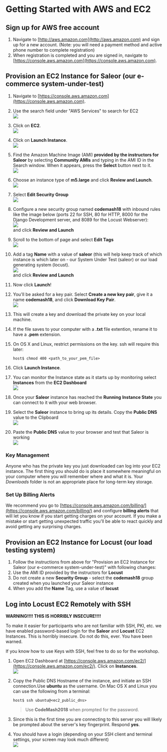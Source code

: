 # Getting Started with AWS and EC2

## Sign up for AWS free account

1. Navigate to [http://aws.amazon.com](http://aws.amazon.com) and sign up for a new account. (Note: you will need a payment method and active phone number to complete registration)
2. When registration is completed and you are signed in, navigate to [https://console.aws.amazon.com](https://console.aws.amazon.com).


## Provision an EC2 Instance for Saleor (our e-commerce system-under-test)

1. Navigate to [https://console.aws.amazon.com](https://console.aws.amazon.com).
1. Use the search field under "AWS Services" to search for EC2 
<br/>![](screenshots/aws_serivices_search.png)
2. Click on **EC2**.
<br/>![](screenshots/aws_search_ec2.png)
3. Click on **Launch Instance**.
<br/>![](screenshots/launch_instance.png)
4. Find the Amazon Machine Image (AMI) __provided by the instructors for Saleor__ by selecting **Community AMIs** and typing in the AMI ID in the Search window. When it appears, press the **Select** button next to it.
<br/>![](screenshots/select_ubuntu.png)
5. Choose an instance type of **m5.large** and click **Review and Launch**.
<br/>![](screenshots/select_instance_type.png)
5. Select **Edit Security Group**
<br/>![](screenshots/edit_security_groups.png)
5. Configure a new security group named **codemash18** with inbound rules like the image below (ports 22 for SSH, 80 for HTTP, 8000 for the Django Development server, and 8089 for the Locust Webserver):
<br/>![](screenshots/configure_security_group.png)
<br/> and click **Review and Launch**
5. Scroll to the bottom of page and select **Edit Tags**
<br/>![](screenshots/select_edit_tags.png)
5. Add a tag **Name** with a value of **saleor** (this will help keep track of which instance is which later on - our System Under Test (saleor) or our load generating system (locust).
<br/>![](screenshots/add_name_tag.png)
<br/> and click **Review and Launch**
5. Now click **Launch**!
6. You'll be asked for a key pair. Select **Create a new key pair**, give it a name **codemash18**, and click **Download Key Pair**.
<br/>![](screenshots/create_key_and_download.png)
7. This will create a key and download the private key on your local machine.
8. If the file saves to your computer with a **.txt** file extention, rename it to have a **.pem** extension.
9. On OS X and Linux, restrict permissions on the key. ssh will require this later:

    ```
    host$ chmod 400 <path_to_your_pem_file>
    ```

10. Click **Launch Instance**.
11. You can monitor the Instance state as it starts up by monitoring select **Instances** from the **EC2 Dashboard**
<br/>![](screenshots/ec2_dashboard-instances.png)
12. Once your **Saleor** instance has reached the **Running** **Instance State** you can connect to it with your web browser.
13. Select the **Saleor** instance to bring up its details.  Copy the **Public DNS** value to the Clipboard
<br/>![](screenshots/ec2_saleor_instance-details.png) 
15.  Paste the **Public DNS** value to your browser and test that Saleor is working
<br/>![](screenshots/saleor_in_browser.png)

### Key Management
Anyone who has the private key you just downloaded can log into your EC2 instance. The first thing you should do is place it somewhere meaningful on your computer where you will remember where and what it is. Your *Downloads* folder is not an appropriate place for long-term key storage. 

### Set Up Billing Alerts

We recommend you go to [https://console.aws.amazon.com/billing/](https://console.aws.amazon.com/billing/) and configure **billing alerts** that will let you know if you start getting charges on your account. If you make a mistake or start getting unexpected traffic you'll be able to react quickly and avoid getting any surprising charges.


## Provision an EC2 Instance for Locust (our load testing system)

1. Follow the instructions from above for "Provision an EC2 Instance for Saleor (our e-commerce system-under-test)" with following changes:
1.  Use the AMI ID provided by the instructors for **Locust**
1.  Do not create a new **Security Group** - select the **codemash18** group created when you launched your Saleor instance
1.  When you add the **Name** Tag, use a value of **locust**

## Log into Locust EC2 Remotely with SSH

**WARNING!!!! THIS IS HORRIBLY INSECURE!!!!**

To make it easier for participants who are not familiar with SSH, PKI, etc. we have enabled password-based login for the **Saleor** and **Locust** EC2 Instances.  This is horribly insecure.  Do not do this, ever.  You have been warned.

If you know how to use Keys with SSH, feel free to do so for the workshop.


1. Open EC2 Dashboard at [https://console.aws.amazon.com/ec2/](https://console.aws.amazon.com/ec2/). Click on **Instances**.
<br/>![](screenshots/5_instance.png)
2. Copy the Public DNS Hostname of the instance, and initiate an SSH connection.Use **ubuntu** as the username.  On Mac OS X and Linux you can use the following from a terminal:

    ```
    host$ ssh ubuntu@<ec2_public_dns>
    ```

    > Use **CodeMash2018** when prompted for the password.
3. Since this is the first time you are connecting to this server you will likely be prompted about the server's key fingerprint.  Respond **yes**.
4. You should have a login (depending on your SSH client and terminal settings, your screen may look much different)
<br/>![](screenshots/ssh_login.png)


